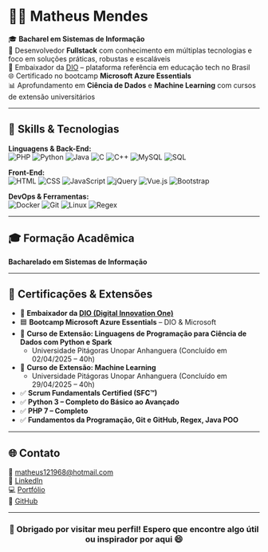 # 👨‍💻 Matheus Mendes

🎓 **Bacharel em Sistemas de Informação**  
💼 Desenvolvedor **Fullstack** com conhecimento em múltiplas tecnologias e foco em soluções práticas, robustas e escaláveis  
🚀 Embaixador da [DIO](https://web.dio.me) – plataforma referência em educação tech no Brasil  
🌐 Certificado no bootcamp **Microsoft Azure Essentials**  
📊 Aprofundamento em **Ciência de Dados** e **Machine Learning** com cursos de extensão universitários

---

## 🧠 Skills & Tecnologias

**Linguagens & Back-End:**  
![PHP](https://img.shields.io/badge/-PHP-777BB4?style=flat&logo=php&logoColor=fff) 
![Python](https://img.shields.io/badge/-Python-3776AB?style=flat&logo=python&logoColor=fff) 
![Java](https://img.shields.io/badge/-Java-007396?style=flat&logo=java&logoColor=fff) 
![C](https://img.shields.io/badge/-C-00599C?style=flat&logo=c&logoColor=fff) 
![C++](https://img.shields.io/badge/-C++-00599C?style=flat&logo=c%2B%2B&logoColor=fff) 
![MySQL](https://img.shields.io/badge/-MySQL-4479A1?style=flat&logo=mysql&logoColor=fff) 
![SQL](https://img.shields.io/badge/-SQL-003B57?style=flat&logo=postgresql&logoColor=white)

**Front-End:**  
![HTML](https://img.shields.io/badge/-HTML5-E34F26?style=flat&logo=html5&logoColor=white)
![CSS](https://img.shields.io/badge/-CSS3-1572B6?style=flat&logo=css3&logoColor=white)
![JavaScript](https://img.shields.io/badge/-JavaScript-F7DF1E?style=flat&logo=javascript&logoColor=000)
![jQuery](https://img.shields.io/badge/-jQuery-0769AD?style=flat&logo=jquery&logoColor=white)
![Vue.js](https://img.shields.io/badge/-Vue.js-4FC08D?style=flat&logo=vue.js&logoColor=white)
![Bootstrap](https://img.shields.io/badge/-Bootstrap-563D7C?style=flat&logo=bootstrap&logoColor=white)

**DevOps & Ferramentas:**  
![Docker](https://img.shields.io/badge/-Docker-2496ED?style=flat&logo=docker&logoColor=fff) 
![Git](https://img.shields.io/badge/-Git-F05032?style=flat&logo=git&logoColor=fff) 
![Linux](https://img.shields.io/badge/-Linux-FCC624?style=flat&logo=linux&logoColor=black) 
![Regex](https://img.shields.io/badge/-Regex-A020F0?style=flat&logo=regex&logoColor=white)

---

## 🎓 Formação Acadêmica

**Bacharelado em Sistemas de Informação**  

---

## 📜 Certificações & Extensões

- 🏅 **Embaixador da [DIO (Digital Innovation One)](https://web.dio.me)**  
- 🟦 **Bootcamp Microsoft Azure Essentials** – DIO & Microsoft  
- 🧪 **Curso de Extensão: Linguagens de Programação para Ciência de Dados com Python e Spark**  
  - Universidade Pitágoras Unopar Anhanguera (Concluído em 02/04/2025 – 40h)  
- 🤖 **Curso de Extensão: Machine Learning**  
  - Universidade Pitágoras Unopar Anhanguera (Concluído em 29/04/2025 – 40h)  
- ✅ **Scrum Fundamentals Certified (SFC™)**  
- ✅ **Python 3 – Completo do Básico ao Avançado**  
- ✅ **PHP 7 – Completo**  
- ✅ **Fundamentos da Programação, Git e GitHub, Regex, Java POO**

---

## 🌐 Contato

📧 matheus121968@hotmail.com  
🔗 [LinkedIn](https://www.linkedin.com/in/matheus-f-mendes/)  
💻 [Portfólio](http://matheusfmendes.github.io/)  
🐙 [GitHub](https://github.com/matheusfmendes)

---

<h3 align="center">🎉 Obrigado por visitar meu perfil! Espero que encontre algo útil ou inspirador por aqui 😄</h3>


<!--a href="http://matheusfmendes.github.io/">
<img align="right" src="https://metrics.lecoq.io/matheusfmendes?base.metadata=0" />
</a-->

<!--img src="https://user-images.githubusercontent.com/50635097/119244289-5057c900-bb45-11eb-8ee1-1c826488615b.png" width="30px" /><strong> I am currently an information system student.</strong>

<a href="http://matheusfmendes.github.io/">
<img align="right" src="https://github-readme-stats.vercel.app/api?username=matheusfmendes&bg_color=22272E&text_color=CDD9E5&count_private=true&show_icons=true&hide_border=true&include_all_commits=true"/> 
</a>

<img src="https://user-images.githubusercontent.com/50635097/119244230-b263fe80-bb44-11eb-9e1e-71116373fb04.png" width="40px"/><br/>I'm a <strong>fullstack</strong>
<br />
<br />
<br />
<br />
<br />
<br />
<br />
<br />
<br />
<br />
<br />
<br />
<br />
<br />
<br />
<br />
<br />
<h3 align="center">Thanks for visiting my Github :-) Wish you have a good time here! 🎉 Please continue your visit ↓</h3>
<<p align="left">
<a href="http://matheusfmendes.github.io/">
  <img src="https://github-readme-stats.vercel.app/api/top-langs/?username=matheusfmendes&layout=compact&bg_color=22272E&text_color=CDD9E5&langs_count=10&hide_border=true" width="330px"/>
</a>
</p>




<**matheusfmendes/matheusfmendes** is a ✨ _special_ ✨ repository because its `README.md` (this file) appears on your GitHub profile.

Here are some ideas to get you started:

- 🔭 I’m currently working on ...
- 🌱 I’m currently learning ...
- 👯 I’m looking to collaborate on ...
- 🤔 I’m looking for help with ...
- 💬 Ask me about ...
- 📫 How to reach me: ...
- 😄 Pronouns: ...
- ⚡ Fun fact: ...
--!>
